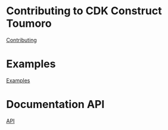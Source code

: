 # Contributing to CDK Construct Toumoro
[Contributing](CONTRIBUTING.md)

# Examples
[Examples](examples/README.md)

# Documentation API
[API](API.md)